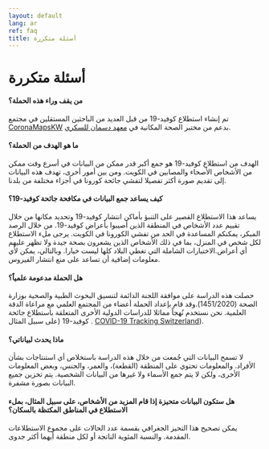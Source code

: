 ```yaml
---
layout: default
lang: ar
ref: faq
title: أسئلة متكررة
---
```

# أسئلة متكررة

#### من يقف وراء هذه الحملة؟ ‪‬ 

تم إنشاء استطلاع كوفيد-19 من قبل العديد من الباحثين المستقلين في مجتمع
[CoronaMapsKW](https://www.coronamapskw.com) بدعم من مختبر الصحة
المكانية في [معهد دسمان للسكري](https://www.dasmaninstitute.org/).

#### ما هو الهدف من الحملة؟ 

الهدف من استطلاع كوفيد-19 هو جمع أكبر قدر ممكن من البيانات في أسرع وقت ممكن من الأشخاص الأصحاء والمصابين في الكويت. ومن بين أمور أخرى، تهدف هذه البيانات إلى تقديم صورة أكثر تفصيلا لتفشي جائحة كورونا في أجزاء مختلفة من بلدنا.

#### ‪كيف يساعد جمع البيانات في مكافحة جائحة كوفيد‫-‬19؟ 

يساعد هذا الاستطلاع القصير على التنبؤ بأماكن انتشار كوفيد-19 وتحديد مكانها من خلال تقييم عدد الأشخاص في المنطقة الذين أصيبوا بأعراض كوفيد-19. من خلال الرصد المبكر، يمكنكم المساعدة في الحد من تفشي الكورونا في الكويت. يرجى ملء الاستطلاع لكل شخص في المنزل، بما في ذلك الأشخاص الذين يشعرون بصحة جيدة ولا تظهر عليهم أي أعراض.الاختبارات الشاملة التي تغطي البلاد كلها ليست خيارا. وبالتالي، يمكن لأي معلومات إضافية أن تساعد على منع انتشار الفيروس.

#### ‪‬هل الحملة مدعومة علمياً؟
 
حصلت هذه الدراسة على موافقة اللجنة الدائمة لتنسيق البحوث الطبية
والصحية بوزارة الصحة (1451/2020).وقد قام بإعداد الحملة أعضاء من
المجتمع العلمي مع مراعاة الدقة العلمية. نحن نستخدم نُهجاً مماثلا
للدراسات الدولية الأخرى المتعلقة باستطلاع جائحة  كوفيد-19 (على سبيل المثال . ‪[COVID-19 Tracking Switzerland](https://www.covidtracker.ch/en/)‬).

#### ماذا يحدث لبياناتي؟ 

لا تسمح البيانات التي جُمعت من خلال هذه الدراسة باستخلاص أي استنتاجات بشأن الأفراد. والمعلومات تحتوي على المنطقة (القطعة)، والعمر، والجنس، وبعض المعلومات الأخرى، ولكن لا يتم جمع الأسماء ولا غيرها من البيانات الشخصية. يتم تخزين جميع البيانات بصورة مشفرة.

#### هل ستكون البيانات متحيزة إذا قام المزيد من الأشخاص، على سبيل المثال، بملء الاستطلاع في المناطق المكتظة بالسكان؟
 
يمكن تصحيح هذا التحيز الجغرافي بقسمة عدد الحالات على مجموع الاستطلاعات المقدمة. والنسبة المئوية الناتجة أو لكل منطقة أيهما أكثر جدوى.
